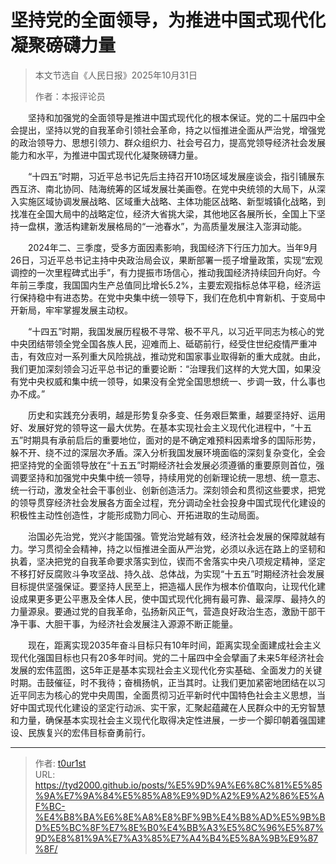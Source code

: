 # 坚持党的全面领导，为推进中国式现代化凝聚磅礴力量


> 本文节选自《人民日报》2025年10月31日
>
> 作者：本报评论员

　　坚持和加强党的全面领导是推进中国式现代化的根本保证。党的二十届四中全会提出，坚持以党的自我革命引领社会革命，持之以恒推进全面从严治党，增强党的政治领导力、思想引领力、群众组织力、社会号召力，提高党领导经济社会发展能力和水平，为推进中国式现代化凝聚磅礴力量。

　　“十四五”时期，习近平总书记先后主持召开10场区域发展座谈会，指引铺展东西互济、南北协同、陆海统筹的区域发展壮美画卷。在党中央统领的大局下，从深入实施区域协调发展战略、区域重大战略、主体功能区战略、新型城镇化战略，到找准在全国大局中的战略定位，经济大省挑大梁，其他地区各展所长，全国上下坚持一盘棋，激活构建新发展格局的“一池春水”，为高质量发展注入澎湃动能。

　　2024年二、三季度，受多方面因素影响，我国经济下行压力加大。当年9月26日，习近平总书记主持中央政治局会议，果断部署一揽子增量政策，实现“宏观调控的一次里程碑式出手”，有力提振市场信心，推动我国经济持续回升向好。今年前三季度，我国国内生产总值同比增长5.2%，主要宏观指标总体平稳，经济运行保持稳中有进态势。在党中央集中统一领导下，我们在危机中育新机、于变局中开新局，牢牢掌握发展主动权。

　　“十四五”时期，我国发展历程极不寻常、极不平凡，以习近平同志为核心的党中央团结带领全党全国各族人民，迎难而上、砥砺前行，经受住世纪疫情严重冲击，有效应对一系列重大风险挑战，推动党和国家事业取得新的重大成就。由此，我们更加深刻领会习近平总书记的重要论断：“治理我们这样的大党大国，如果没有党中央权威和集中统一领导，如果没有全党全国思想统一、步调一致，什么事也办不成。”

　　历史和实践充分表明，越是形势复杂多变、任务艰巨繁重，越要坚持好、运用好、发展好党的领导这一最大优势。在基本实现社会主义现代化进程中，“十五五”时期具有承前启后的重要地位，面对的是不确定难预料因素增多的国际形势，躲不开、绕不过的深层次矛盾。深入分析我国发展环境面临的深刻复杂变化，全会把坚持党的全面领导放在“十五五”时期经济社会发展必须遵循的重要原则首位，强调要坚持和加强党中央集中统一领导，持续用党的创新理论统一思想、统一意志、统一行动，激发全社会干事创业、创新创造活力。深刻领会和贯彻这些要求，把党的领导贯穿经济社会发展各方面全过程，充分调动全社会投身中国式现代化建设的积极性主动性创造性，才能形成勠力同心、开拓进取的生动局面。

　　治国必先治党，党兴才能国强。管党治党越有效，经济社会发展的保障就越有力。学习贯彻全会精神，持之以恒推进全面从严治党，必须以永远在路上的坚韧和执着，坚决把党的自我革命要求落实到位，锲而不舍落实中央八项规定精神，坚定不移打好反腐败斗争攻坚战、持久战、总体战，为实现“十五五”时期经济社会发展目标提供坚强保证。要坚持人民至上，把造福人民作为根本价值取向，让现代化建设成果更多更公平惠及全体人民，使中国式现代化拥有最可靠、最深厚、最持久的力量源泉。要通过党的自我革命，弘扬新风正气，营造良好政治生态，激励干部干净干事、大胆干事，为经济社会发展注入源源不断正能量。

　　现在，距离实现2035年奋斗目标只有10年时间，距离实现全面建成社会主义现代化强国目标也只有20多年时间。党的二十届四中全会擘画了未来5年经济社会发展的宏伟蓝图，这5年正是基本实现社会主义现代化夯实基础、全面发力的关键时期。击鼓催征，时不我待；奋楫扬帆，正当其时。让我们更加紧密地团结在以习近平同志为核心的党中央周围，全面贯彻习近平新时代中国特色社会主义思想，当好中国式现代化建设的坚定行动派、实干家，汇聚起蕴藏在人民群众中的无穷智慧和力量，确保基本实现社会主义现代化取得决定性进展，一步一个脚印朝着强国建设、民族复兴的宏伟目标奋勇前行。

---

> 作者: [t0ur1st](https://github.com/tyd2000)  
> URL: https://tyd2000.github.io/posts/%E5%9D%9A%E6%8C%81%E5%85%9A%E7%9A%84%E5%85%A8%E9%9D%A2%E9%A2%86%E5%AF%BC-%E4%B8%BA%E6%8E%A8%E8%BF%9B%E4%B8%AD%E5%9B%BD%E5%BC%8F%E7%8E%B0%E4%BB%A3%E5%8C%96%E5%87%9D%E8%81%9A%E7%A3%85%E7%A4%B4%E5%8A%9B%E9%87%8F/  

